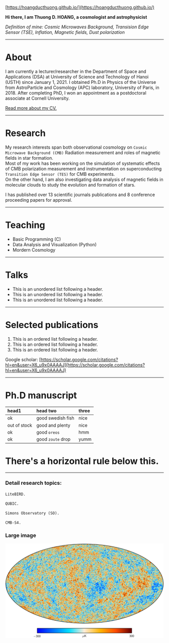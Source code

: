 [https://hoangducthuong.github.io/](https://hoangducthuong.github.io/)

**Hi there, I am Thuong D. HOANG, a cosmologist and astrophysicist**

_Definition of mine: Cosmic Microwaves Background, Transision Edge Sensor (TSE), Inflation, Magnetic fields, Dust polarization_

---
# About

I am currently a lecturer/researcher in the Department of Space and Applications (DSA) at University of Science and Technology of Hanoi (USTH) since January 1, 2021. 
I obtained Ph.D in Physics of the Universe from AstroParticle and Cosmology (APC) laboratory, University of Paris, in 2018. 
After completing PhD, I won an appointment as a postdoctoral associate at Cornell University. <br>

<a href="/cv">Read more about my CV.</a>

---
# Research

My research interests span both observational cosmology on `Cosmic Microwave Background (CMB)` Radiation measurement and roles of magnetic fields in star formation. <br>
Most of my work has been working on the simulation of systematic effects of CMB polarization measurement and instrumentation on superconducting `Transition Edge Sensor (TES)` for CMB experiments. <br>
On the other hand, I am also investigating data analysis of magnetic fields in molecular clouds to study the evolution and formation of stars. <br>
		
I has published over 13 scientific journals publications and 8 conference proceeding papers for approval.<br>

---
# Teaching

* Basic Programming (C) <br>
* Data Analysis and Visualization (Python) <br>
* Mordern Cosmology  <br>

---
# Talks

*   This is an unordered list following a header.
*   This is an unordered list following a header.
*   This is an unordered list following a header.

---
# Selected publications

1.  This is an ordered list following a header.
2.  This is an ordered list following a header.
3.  This is an ordered list following a header.

Google scholar: [https://scholar.google.com/citations?hl=en&user=X6_u9x0AAAAJ](https://scholar.google.com/citations?hl=en&user=X6_u9x0AAAAJ)

---
# Ph.D manuscript

| head1        | head two          | three |
|:-------------|:------------------|:------|
| ok           | good swedish fish | nice  |
| out of stock | good and plenty   | nice  |
| ok           | good `oreos`      | hmm   |
| ok           | good `zoute` drop | yumm  |


# There's a horizontal rule below this.

* * *

### Detail research topics:

```
LiteBIRD.
```


```
QUBIC.
```





```
Simons Observatory (SO).
```



```
CMB-S4.
```

### Large image

![Branching](/images/thumbnail.png)
